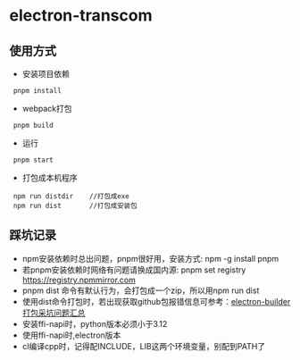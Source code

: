 # electron-transcom

## 使用方式
- 安装项目依赖
```
 pnpm install   
```
- webpack打包
```
 pnpm build   
```
- 运行
```
 pnpm start 
```
- 打包成本机程序
```
 npm run distdir    //打包成exe
 npm run dist       //打包成安装包
```

## 踩坑记录
- npm安装依赖时总出问题，pnpm很好用，安装方式: npm -g install pnpm
- 若pnpm安装依赖时网络有问题请换成国内源: pnpm set registry https://registry.npmmirror.com
- pnpm dist 命令有默认行为，会打包成一个zip，所以用npm run dist
- 使用dist命令打包时，若出现获取github包报错信息可参考：[electron-builder打包采坑问题汇总](https://zhuanlan.zhihu.com/p/248742896)
- 安装ffi-napi时，python版本必须小于3.12
- 使用ffi-napi时,electron版本
- cl编译cpp时，记得配INCLUDE，LIB这两个环境变量，别配到PATH了
